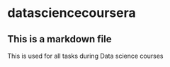 # datasciencecoursera
## This is a markdown file
This is used for all tasks during Data science courses
